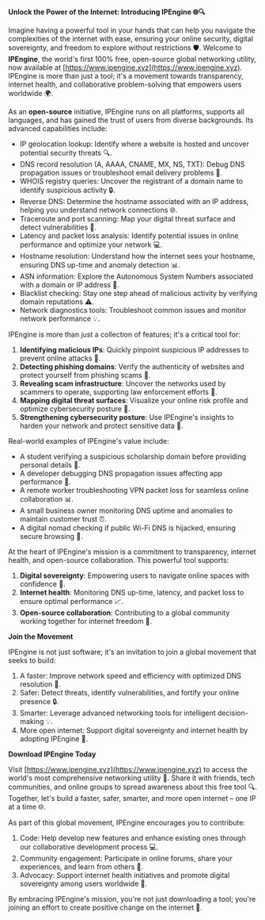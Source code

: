 **Unlock the Power of the Internet: Introducing IPEngine 🌐🔍**

Imagine having a powerful tool in your hands that can help you navigate the complexities of the internet with ease, ensuring your online security, digital sovereignty, and freedom to explore without restrictions 🛡️. Welcome to **IPEngine**, the world's first 100% free, open-source global networking utility, now available at [https://www.ipengine.xyz](https://www.ipengine.xyz). IPEngine is more than just a tool; it's a movement towards transparency, internet health, and collaborative problem-solving that empowers users worldwide 🌍.

As an **open-source** initiative, IPEngine runs on all platforms, supports all languages, and has gained the trust of users from diverse backgrounds. Its advanced capabilities include:

*   IP geolocation lookup: Identify where a website is hosted and uncover potential security threats 🔍.
*   DNS record resolution (A, AAAA, CNAME, MX, NS, TXT): Debug DNS propagation issues or troubleshoot email delivery problems 📡.
*   WHOIS registry queries: Uncover the registrant of a domain name to identify suspicious activity 🔒.
*   Reverse DNS: Determine the hostname associated with an IP address, helping you understand network connections 🌐.
*   Traceroute and port scanning: Map your digital threat surface and detect vulnerabilities 🚀.
*   Latency and packet loss analysis: Identify potential issues in online performance and optimize your network 💻.
*   Hostname resolution: Understand how the internet sees your hostname, ensuring DNS up-time and anomaly detection 📊.
*   ASN information: Explore the Autonomous System Numbers associated with a domain or IP address 🔌.
*   Blacklist checking: Stay one step ahead of malicious activity by verifying domain reputations ⚠️.
*   Network diagnostics tools: Troubleshoot common issues and monitor network performance 💡.

IPEngine is more than just a collection of features; it's a critical tool for:

1.  **Identifying malicious IPs**: Quickly pinpoint suspicious IP addresses to prevent online attacks 🛑.
2.  **Detecting phishing domains**: Verify the authenticity of websites and protect yourself from phishing scams 📢.
3.  **Revealing scam infrastructure**: Uncover the networks used by scammers to operate, supporting law enforcement efforts 💼.
4.  **Mapping digital threat surfaces**: Visualize your online risk profile and optimize cybersecurity posture 🔑.
5.  **Strengthening cybersecurity posture**: Use IPEngine's insights to harden your network and protect sensitive data 🚫.

Real-world examples of IPEngine's value include:

*   A student verifying a suspicious scholarship domain before providing personal details 💸.
*   A developer debugging DNS propagation issues affecting app performance 🔩.
*   A remote worker troubleshooting VPN packet loss for seamless online collaboration 📊.
*   A small business owner monitoring DNS uptime and anomalies to maintain customer trust ⏰.
*   A digital nomad checking if public Wi-Fi DNS is hijacked, ensuring secure browsing 🛂.

At the heart of IPEngine's mission is a commitment to transparency, internet health, and open-source collaboration. This powerful tool supports:

1.  **Digital sovereignty**: Empowering users to navigate online spaces with confidence 💪.
2.  **Internet health**: Monitoring DNS up-time, latency, and packet loss to ensure optimal performance 📈.
3.  **Open-source collaboration**: Contributing to a global community working together for internet freedom 🔗.

**Join the Movement**

IPEngine is not just software; it's an invitation to join a global movement that seeks to build:

1.  A faster: Improve network speed and efficiency with optimized DNS resolution 🚀.
2.  Safer: Detect threats, identify vulnerabilities, and fortify your online presence 🔒.
3.  Smarter: Leverage advanced networking tools for intelligent decision-making 💡.
4.  More open internet: Support digital sovereignty and internet health by adopting IPEngine 🔗.

**Download IPEngine Today**

Visit [https://www.ipengine.xyz](https://www.ipengine.xyz) to access the world's most comprehensive networking utility 🚀. Share it with friends, tech communities, and online groups to spread awareness about this free tool 🔍. Together, let's build a faster, safer, smarter, and more open internet – one IP at a time 🌐.

As part of this global movement, IPEngine encourages you to contribute:

1.  Code: Help develop new features and enhance existing ones through our collaborative development process 💻.
2.  Community engagement: Participate in online forums, share your experiences, and learn from others 🤝.
3.  Advocacy: Support internet health initiatives and promote digital sovereignty among users worldwide 🌟.

By embracing IPEngine's mission, you're not just downloading a tool; you're joining an effort to create positive change on the internet 🚀.